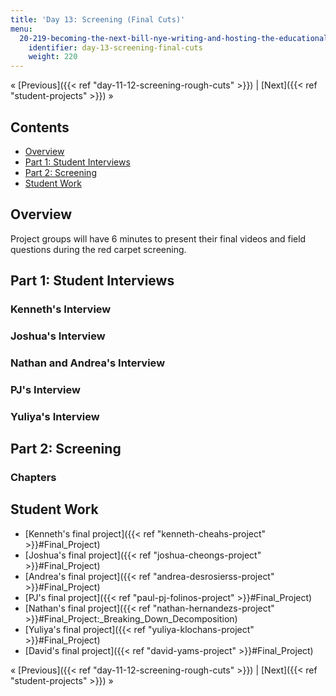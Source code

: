 ```yaml
---
title: 'Day 13: Screening (Final Cuts)'
menu:
  20-219-becoming-the-next-bill-nye-writing-and-hosting-the-educational-show-january-iap-2015:
    identifier: day-13-screening-final-cuts
    weight: 220
---
```

« [Previous]({{< ref "day-11-12-screening-rough-cuts" >}}) | [Next]({{< ref "student-projects" >}}) »

Contents
--------

*   [Overview](#Overview)
*   [Part 1: Student Interviews](#Part_1:_Student_interviews)
*   [Part 2: Screening](#Part_2:_Screening)
*   [Student Work](#Student_Work)

Overview
--------

Project groups will have 6 minutes to present their final videos and field questions during the red carpet screening.

Part 1: Student Interviews
--------------------------

### Kenneth's Interview

### Joshua's Interview

### Nathan and Andrea's Interview

### PJ's Interview

### Yuliya's Interview

Part 2: Screening
-----------------

### Chapters

Student Work
------------

*   [Kenneth's final project]({{< ref "kenneth-cheahs-project" >}}#Final\_Project)
*   [Joshua's final project]({{< ref "joshua-cheongs-project" >}}#Final\_Project)
*   [Andrea's final project]({{< ref "andrea-desrosierss-project" >}}#Final\_Project)
*   [PJ's final project]({{< ref "paul-pj-folinos-project" >}}#Final\_Project)
*   [Nathan's final project]({{< ref "nathan-hernandezs-project" >}}#Final\_Project:\_Breaking\_Down\_Decomposition)
*   [Yuliya's final project]({{< ref "yuliya-klochans-project" >}}#Final\_Project)
*   [David's final project]({{< ref "david-yams-project" >}}#Final\_Project)

« [Previous]({{< ref "day-11-12-screening-rough-cuts" >}}) | [Next]({{< ref "student-projects" >}}) »